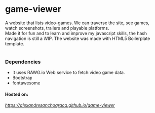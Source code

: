 # game-viewer
A website that lists video-games. We can traverse the site, see games, watch screenshots, trailers and playable platforms.<br />
Made it for fun and to learn and improve my javascript skills, the hash navigation is still a WIP. 
The website was made with HTML5 Boilerplate template.<br /> <br /> 

### Dependencies  <br /> 
* It uses RAWG.io Web service to fetch video game data.<br /> 
* Bootstrap<br /> 
* fontawesome<br />

#### Hosted on: <br />
*https://alexandresanchograca.github.io/game-viewer*
